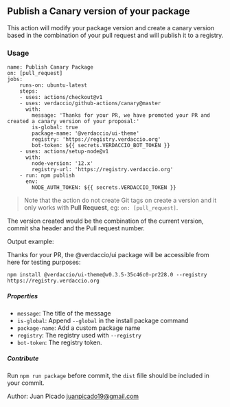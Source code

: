 ## Publish a Canary version of your package

This action will modify your package version and create a canary version based in the combination
of your pull request and will publish it to a registry.


### Usage

```
name: Publish Canary Package
on: [pull_request]
jobs:
    runs-on: ubuntu-latest
    steps:
    - uses: actions/checkout@v1
    - uses: verdaccio/github-actions/canary@master
      with:
        message: 'Thanks for your PR, we have promoted your PR and created a canary version of your proposal:'
        is-global: true
        package-name: '@verdaccio/ui-theme'
        registry: 'https://registry.verdaccio.org'
        bot-token: ${{ secrets.VERDACCIO_BOT_TOKEN }}
    - uses: actions/setup-node@v1
      with:
        node-version: '12.x'
        registry-url: 'https://registry.verdaccio.org'
    - run: npm publish
      env:
        NODE_AUTH_TOKEN: ${{ secrets.VERDACCIO_TOKEN }}
```

> Note that the action do not create Git tags on create a version and it only works with **Pull Request**, eg: `on: [pull_request]`.

The version created would be the combination of the current version, commit sha header and the Pull request number.

Output example:

<p>Thanks for your PR, the @verdaccio/ui package will be accessible from here for testing purposes:</p>
<pre><code>npm install @verdaccio/ui-theme@v0.3.5-35c46c0-pr228.0 --registry https://registry.verdaccio.org
</code></pre>


##### Properties

* `message`: The title of the message
* `is-global`: Append `--global` in the install package command
* `package-name`: Add a custom package name
* `registry`: The registry used with `--registry`
* `bot-token`: The registry token.


##### Contribute

Run `npm run package` before commit, the `dist` fille should be included in your commit.


Author: Juan Picado <juanpicado19@gmail.com>